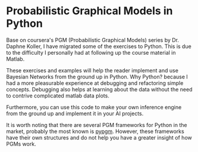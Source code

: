 # Probabilistic Graphical Models in Python

Base on coursera's PGM (Probabilistic Graphical Models) series by Dr. Daphne Koller, I have migrated some of the exercises to Python. This is due to the difficulty I personally had at following up the course material in Matlab.

These exercises and examples will help the reader implement and use Bayesian Networks from the ground up in Python. Why Python? because I had a more pleasurable experience at debugging and refactoring simple concepts. Debugging also helps at learning about the data without the need to contrive complicated matlab data plots.

Furthermore, you can use this code to make your own inference engine from the ground up and implement it in your AI projects.

It is worth noting that there are several PGM frameworks for Python in the market, probably the most known is [pypgm](https://github.com/pgmpy/pgmpy). However, these frameworks have their own structures and do not help you have a greater insight of how PGMs work.
